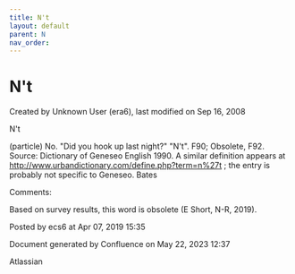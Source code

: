 ```yaml
---
title: N't
layout: default
parent: N
nav_order:
---
```


# N't

Created by  Unknown User (era6), last modified on Sep 16, 2008

N't

(particle) No. &quot;Did you hook up last night?&quot; &quot;N't&quot;. F90; Obsolete, F92. Source: Dictionary of Geneseo English 1990. A similar definition appears at http://www.urbandictionary.com/define.php?term=n%27t ; the entry is probably not specific to Geneseo. Bates

Comments:

Based on survey results, this word is obsolete (E Short, N-R, 2019). 

Posted by ecs6 at Apr 07, 2019 15:35

Document generated by Confluence on May 22, 2023 12:37

Atlassian
